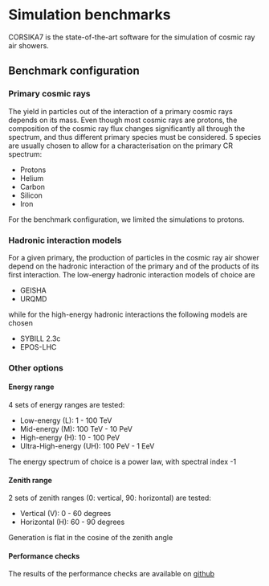 # Simulation benchmarks

CORSIKA7 is the state-of-the-art software for the simulation of cosmic ray air showers.

## Benchmark configuration

### Primary cosmic rays

The yield in particles out of the interaction of a primary cosmic rays depends on its mass. Even though most cosmic rays are protons, the composition of the cosmic ray flux changes significantly all through the spectrum, and thus different primary species must be considered. 5 species are usually chosen to allow for a characterisation on the primary CR spectrum:

- Protons
- Helium
- Carbon
- Silicon
- Iron

For the benchmark configuration, we limited the simulations to protons.

### Hadronic interaction models

For a given primary, the production of particles in the cosmic ray air shower depend on the hadronic interaction of the primary and of the products of its first interaction. The low-energy hadronic interaction models of choice are

- GEISHA
- URQMD

while for the high-energy hadronic interactions the following models are chosen

- SYBILL 2.3c
- EPOS-LHC

### Other options

#### Energy range

4 sets of energy ranges are tested:

- Low-energy (L): 1 - 100 TeV
- Mid-energy (M): 100 TeV - 10 PeV
- High-energy (H): 10 - 100 PeV
- Ultra-High-energy (UH): 100 PeV - 1 EeV

The energy spectrum of choice is a power law, with spectral index -1 

#### Zenith range

2 sets of zenith ranges (0: vertical, 90: horizontal) are tested:

- Vertical (V): 0 - 60 degrees 
- Horizontal (H): 60 - 90 degrees

Generation is flat in the cosine of the zenith angle

#### Performance checks

The results of the performance checks are available on <a href="https://github.com/Gaias2-ICSC/corsikasim/tree/main/perf">github</a>